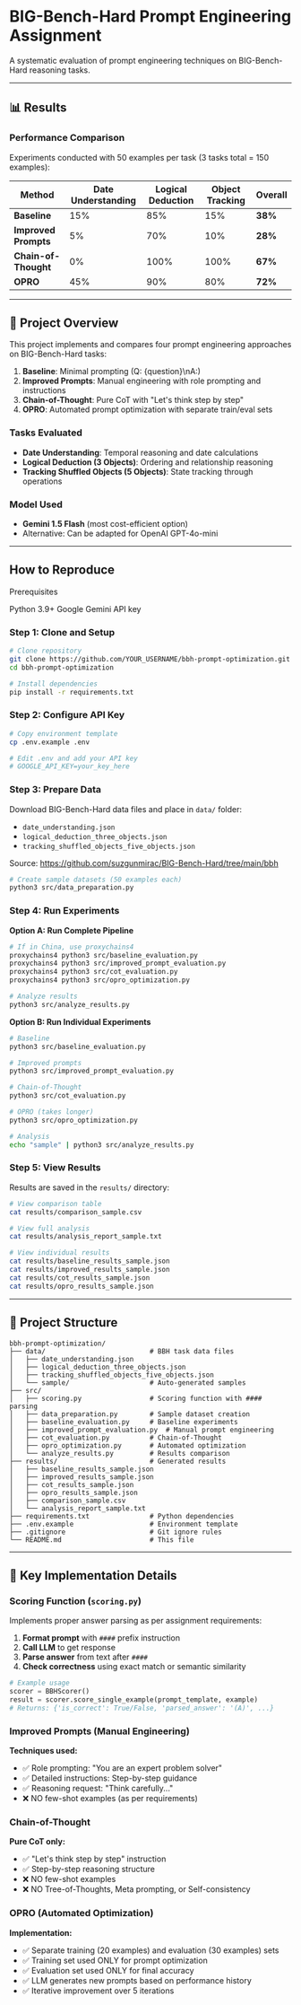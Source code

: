# BIG-Bench-Hard Prompt Engineering Assignment

A systematic evaluation of prompt engineering techniques on BIG-Bench-Hard reasoning tasks.

---

## 📊 Results

### Performance Comparison

Experiments conducted with 50 examples per task (3 tasks total = 150 examples):

| Method | Date Understanding | Logical Deduction | Object Tracking | **Overall** |
|--------|-------------------|-------------------|-----------------|-------------|
| **Baseline** | 15% | 85% | 15% | **38%** |
| **Improved Prompts** | 5% | 70% | 10% | **28%** |
| **Chain-of-Thought** | 0% | 100% | 100% | **67%** |
| **OPRO** | 45% | 90% | 80% | **72%** |

---

## 🔬 Project Overview

This project implements and compares four prompt engineering approaches on BIG-Bench-Hard tasks:

1. **Baseline**: Minimal prompting (Q: {question}\nA:)
2. **Improved Prompts**: Manual engineering with role prompting and instructions
3. **Chain-of-Thought**: Pure CoT with "Let's think step by step"
4. **OPRO**: Automated prompt optimization with separate train/eval sets

### Tasks Evaluated

- **Date Understanding**: Temporal reasoning and date calculations
- **Logical Deduction (3 Objects)**: Ordering and relationship reasoning
- **Tracking Shuffled Objects (5 Objects)**: State tracking through operations

### Model Used

- **Gemini 1.5 Flash** (most cost-efficient option)
- Alternative: Can be adapted for OpenAI GPT-4o-mini

---

## How to Reproduce
Prerequisites

Python 3.9+
Google Gemini API key

### Step 1: Clone and Setup

```bash
# Clone repository
git clone https://github.com/YOUR_USERNAME/bbh-prompt-optimization.git
cd bbh-prompt-optimization

# Install dependencies
pip install -r requirements.txt
```

### Step 2: Configure API Key

```bash
# Copy environment template
cp .env.example .env

# Edit .env and add your API key
# GOOGLE_API_KEY=your_key_here
```

### Step 3: Prepare Data

Download BIG-Bench-Hard data files and place in `data/` folder:
- `date_understanding.json`
- `logical_deduction_three_objects.json`
- `tracking_shuffled_objects_five_objects.json`

Source: https://github.com/suzgunmirac/BIG-Bench-Hard/tree/main/bbh

```bash
# Create sample datasets (50 examples each)
python3 src/data_preparation.py
```

### Step 4: Run Experiments

**Option A: Run Complete Pipeline**

```bash
# If in China, use proxychains4
proxychains4 python3 src/baseline_evaluation.py
proxychains4 python3 src/improved_prompt_evaluation.py
proxychains4 python3 src/cot_evaluation.py
proxychains4 python3 src/opro_optimization.py

# Analyze results
python3 src/analyze_results.py
```

**Option B: Run Individual Experiments**

```bash
# Baseline
python3 src/baseline_evaluation.py

# Improved prompts
python3 src/improved_prompt_evaluation.py

# Chain-of-Thought
python3 src/cot_evaluation.py

# OPRO (takes longer)
python3 src/opro_optimization.py

# Analysis
echo "sample" | python3 src/analyze_results.py
```

### Step 5: View Results

Results are saved in the `results/` directory:

```bash
# View comparison table
cat results/comparison_sample.csv

# View full analysis
cat results/analysis_report_sample.txt

# View individual results
cat results/baseline_results_sample.json
cat results/improved_results_sample.json
cat results/cot_results_sample.json
cat results/opro_results_sample.json
```

---

## 📁 Project Structure

```
bbh-prompt-optimization/
├── data/                          # BBH task data files
│   ├── date_understanding.json
│   ├── logical_deduction_three_objects.json
│   ├── tracking_shuffled_objects_five_objects.json
│   └── sample/                    # Auto-generated samples
├── src/
│   ├── scoring.py                 # Scoring function with #### parsing
│   ├── data_preparation.py        # Sample dataset creation
│   ├── baseline_evaluation.py     # Baseline experiments
│   ├── improved_prompt_evaluation.py  # Manual prompt engineering
│   ├── cot_evaluation.py          # Chain-of-Thought
│   ├── opro_optimization.py       # Automated optimization
│   └── analyze_results.py         # Results comparison
├── results/                       # Generated results
│   ├── baseline_results_sample.json
│   ├── improved_results_sample.json
│   ├── cot_results_sample.json
│   ├── opro_results_sample.json
│   ├── comparison_sample.csv
│   └── analysis_report_sample.txt
├── requirements.txt               # Python dependencies
├── .env.example                   # Environment template
├── .gitignore                     # Git ignore rules
└── README.md                      # This file
```

---

## 🔑 Key Implementation Details

### Scoring Function (`scoring.py`)

Implements proper answer parsing as per assignment requirements:

1. **Format prompt** with `####` prefix instruction
2. **Call LLM** to get response
3. **Parse answer** from text after `####`
4. **Check correctness** using exact match or semantic similarity

```python
# Example usage
scorer = BBHScorer()
result = scorer.score_single_example(prompt_template, example)
# Returns: {'is_correct': True/False, 'parsed_answer': '(A)', ...}
```

### Improved Prompts (Manual Engineering)

**Techniques used:**
- ✅ Role prompting: "You are an expert problem solver"
- ✅ Detailed instructions: Step-by-step guidance
- ✅ Reasoning request: "Think carefully..."
- ❌ NO few-shot examples (as per requirements)

### Chain-of-Thought

**Pure CoT only:**
- ✅ "Let's think step by step" instruction
- ✅ Step-by-step reasoning structure
- ❌ NO few-shot examples
- ❌ NO Tree-of-Thoughts, Meta prompting, or Self-consistency

### OPRO (Automated Optimization)

**Implementation:**
- ✅ Separate training (20 examples) and evaluation (30 examples) sets
- ✅ Training set used ONLY for prompt optimization
- ✅ Evaluation set used ONLY for final accuracy
- ✅ LLM generates new prompts based on performance history
- ✅ Iterative improvement over 5 iterations
